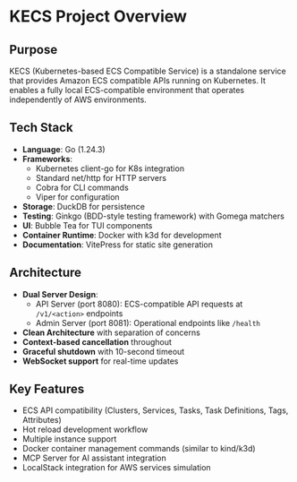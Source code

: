 # KECS Project Overview

## Purpose
KECS (Kubernetes-based ECS Compatible Service) is a standalone service that provides Amazon ECS compatible APIs running on Kubernetes. It enables a fully local ECS-compatible environment that operates independently of AWS environments.

## Tech Stack
- **Language**: Go (1.24.3)
- **Frameworks**: 
  - Kubernetes client-go for K8s integration
  - Standard net/http for HTTP servers
  - Cobra for CLI commands
  - Viper for configuration
- **Storage**: DuckDB for persistence
- **Testing**: Ginkgo (BDD-style testing framework) with Gomega matchers
- **UI**: Bubble Tea for TUI components
- **Container Runtime**: Docker with k3d for development
- **Documentation**: VitePress for static site generation

## Architecture
- **Dual Server Design**:
  - API Server (port 8080): ECS-compatible API requests at `/v1/<action>` endpoints
  - Admin Server (port 8081): Operational endpoints like `/health`
- **Clean Architecture** with separation of concerns
- **Context-based cancellation** throughout
- **Graceful shutdown** with 10-second timeout
- **WebSocket support** for real-time updates

## Key Features
- ECS API compatibility (Clusters, Services, Tasks, Task Definitions, Tags, Attributes)
- Hot reload development workflow
- Multiple instance support
- Docker container management commands (similar to kind/k3d)
- MCP Server for AI assistant integration
- LocalStack integration for AWS services simulation